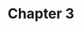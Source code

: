 ---
title: Chapter 3
teaser: Introduction to finite Markov Decision Processes
tutorial: TUTORIAL
type: course
slide_link: ch_3_rl_finite_mdp/RL_3.slides.html
tute_link: https://github.com/BardOfCodes/DRL_in_CV/blob/master/ch_2_rl_in_non_associative/tutorial.ipynb
---